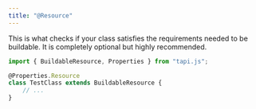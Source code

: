 ```yaml
---
title: "@Resource"
---
```


This is what checks if your class satisfies the requirements needed to be buildable. It is completely optional but highly recommended.

```typescript
import { BuildableResource, Properties } from "tapi.js";

@Properties.Resource
class TestClass extends BuildableResource {
	// ...
}
```

